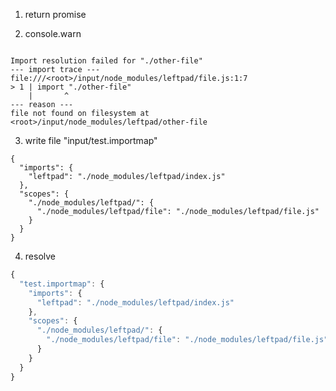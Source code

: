 1. return promise

2. console.warn
```console

Import resolution failed for "./other-file"
--- import trace ---
file:///<root>/input/node_modules/leftpad/file.js:1:7
> 1 | import "./other-file"
    |       ^
--- reason ---
file not found on filesystem at <root>/input/node_modules/leftpad/other-file

```

3. write file "input/test.importmap"
```importmap
{
  "imports": {
    "leftpad": "./node_modules/leftpad/index.js"
  },
  "scopes": {
    "./node_modules/leftpad/": {
      "./node_modules/leftpad/file": "./node_modules/leftpad/file.js"
    }
  }
}
```

4. resolve
```js
{
  "test.importmap": {
    "imports": {
      "leftpad": "./node_modules/leftpad/index.js"
    },
    "scopes": {
      "./node_modules/leftpad/": {
        "./node_modules/leftpad/file": "./node_modules/leftpad/file.js"
      }
    }
  }
}
```